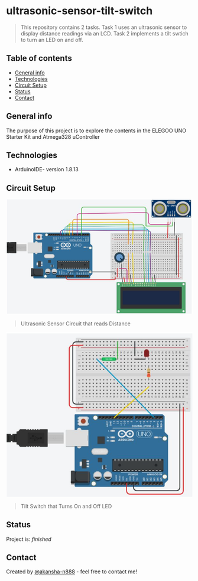 # ultrasonic-sensor-tilt-switch
> This repository contains 2 tasks. Task 1 uses an ultrasonic sensor to display distance readings via an LCD.
> Task 2 implements a tilt swtich to turn an LED on and off.


## Table of contents
* [General info](#general-info)
* [Technologies](#technologies)
* [Circuit Setup](#circuit-setup)
* [Status](#status)
* [Contact](#contact)

## General info
The purpose of this project is to explore the contents in the ELEGOO UNO Starter Kit and Atmega328 uController

## Technologies
* ArduinoIDE- version 1.8.13

## Circuit Setup
![TinkerCad](ultrasonic.PNG)

>Ultrasonic Sensor Circuit that reads Distance

![TinkerCad](tilt.PNG)

>Tilt Switch that Turns On and Off LED

## Status
Project is: _finished_

## Contact
Created by [@akansha-n888](https://www.linkedin.com/in/akansha-nagar/) - feel free to contact me!
